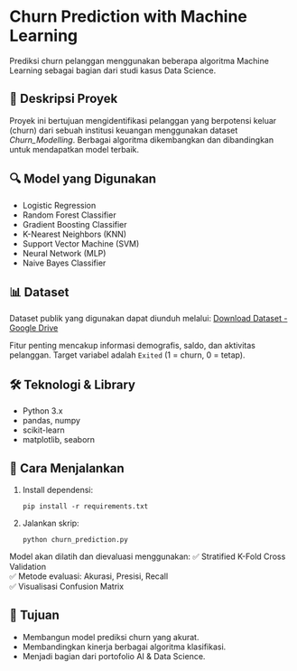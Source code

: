 # Churn Prediction with Machine Learning

Prediksi churn pelanggan menggunakan beberapa algoritma Machine Learning sebagai bagian dari studi kasus Data Science.

## 📌 Deskripsi Proyek
Proyek ini bertujuan mengidentifikasi pelanggan yang berpotensi keluar (churn) dari sebuah institusi keuangan menggunakan dataset *Churn_Modelling*. Berbagai algoritma dikembangkan dan dibandingkan untuk mendapatkan model terbaik.

## 🔍 Model yang Digunakan
- Logistic Regression
- Random Forest Classifier
- Gradient Boosting Classifier
- K-Nearest Neighbors (KNN)
- Support Vector Machine (SVM)
- Neural Network (MLP)
- Naive Bayes Classifier

## 📊 Dataset
Dataset publik yang digunakan dapat diunduh melalui:
[Download Dataset - Google Drive](https://drive.google.com/uc?export=download&id=1-hU2LbBBbip_9bdxko6Z6RrRrsBt90IC)

Fitur penting mencakup informasi demografis, saldo, dan aktivitas pelanggan. Target variabel adalah `Exited` (1 = churn, 0 = tetap).

## 🛠️ Teknologi & Library
- Python 3.x
- pandas, numpy
- scikit-learn
- matplotlib, seaborn

## 🚀 Cara Menjalankan
1. Install dependensi:
   ```
   pip install -r requirements.txt
   ```
2. Jalankan skrip:
   ```
   python churn_prediction.py
   ```

Model akan dilatih dan dievaluasi menggunakan:
✅ Stratified K-Fold Cross Validation  
✅ Metode evaluasi: Akurasi, Presisi, Recall  
✅ Visualisasi Confusion Matrix  

## 🎯 Tujuan
- Membangun model prediksi churn yang akurat.
- Membandingkan kinerja berbagai algoritma klasifikasi.
- Menjadi bagian dari portofolio AI & Data Science.
